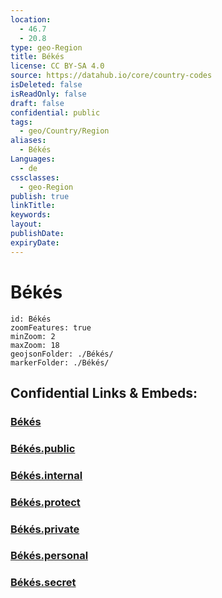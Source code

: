 ```yaml
---
location:
  - 46.7
  - 20.8
type: geo-Region
title: Békés
license: CC BY-SA 4.0
source: https://datahub.io/core/country-codes
isDeleted: false
isReadOnly: false
draft: false
confidential: public
tags:
  - geo/Country/Region
aliases:
  - Békés
Languages:
  - de
cssclasses:
  - geo-Region
publish: true
linkTitle:
keywords:
layout:
publishDate:
expiryDate:
---
```


# Békés

```leaflet
id: Békés
zoomFeatures: true 
minZoom: 2 
maxZoom: 18
geojsonFolder: ./Békés/
markerFolder: ./Békés/
```


## Confidential Links & Embeds: 

### [Békés](/_Standards/Earth/Continent/Europe/Europe~East/Hungary/Counties~Hungary/Békés.md) 

### [Békés.public](/_public/Earth/Continent/Europe/Europe~East/Hungary/Counties~Hungary/Békés.public.md) 

### [Békés.internal](/_internal/Earth/Continent/Europe/Europe~East/Hungary/Counties~Hungary/Békés.internal.md) 

### [Békés.protect](/_protect/Earth/Continent/Europe/Europe~East/Hungary/Counties~Hungary/Békés.protect.md) 

### [Békés.private](/_private/Earth/Continent/Europe/Europe~East/Hungary/Counties~Hungary/Békés.private.md) 

### [Békés.personal](/_personal/Earth/Continent/Europe/Europe~East/Hungary/Counties~Hungary/Békés.personal.md) 

### [Békés.secret](/_secret/Earth/Continent/Europe/Europe~East/Hungary/Counties~Hungary/Békés.secret.md)


